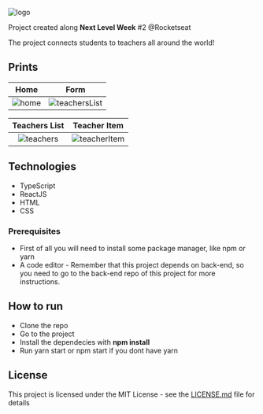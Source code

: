 ![logo](https://user-images.githubusercontent.com/61102108/89577781-8f5f9c80-d807-11ea-8607-fc1f8500ef69.png)

Project created along **Next Level Week** #2 @Rocketseat

The project connects students to teachers all around the world!

## Prints
Home             |  Form
:-------------------------:|:-------------------------:
![home](https://user-images.githubusercontent.com/61102108/89577395-00528480-d807-11ea-8f9c-995d9db01484.png) |  ![teachersList](https://user-images.githubusercontent.com/61102108/89577401-021c4800-d807-11ea-94e3-7a8c2de83f73.png)

Teachers List             |  Teacher Item
:-------------------------:|:-------------------------:
![teachers](https://user-images.githubusercontent.com/61102108/89579866-df8c2e00-d80a-11ea-89d7-9701937b6bde.png) |  ![teacherItem](https://user-images.githubusercontent.com/61102108/89577402-034d7500-d807-11ea-9e34-287437639174.png)


## Technologies

- TypeScript
- ReactJS
- HTML
- CSS

### Prerequisites

- First of all you will need to install some package manager, like npm or yarn
- A code editor
- Remember that this project depends on back-end, so you need to go to the back-end repo of this project for more instructions.

## How to run

- Clone the repo
- Go to the project
- Install the dependecies with **npm install**
- Run yarn start or npm start if you dont have yarn

## License

This project is licensed under the MIT License - see the [LICENSE.md](LICENSE.md) file for details
